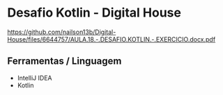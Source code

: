 # Desafio Kotlin - Digital House



https://github.com/nailson13b/Digital-House/files/6644757/AULA.18.-.DESAFIO.KOTLIN.-.EXERCICIO.docx.pdf



## Ferramentas / Linguagem

- IntelliJ IDEA 
- Kotlin

